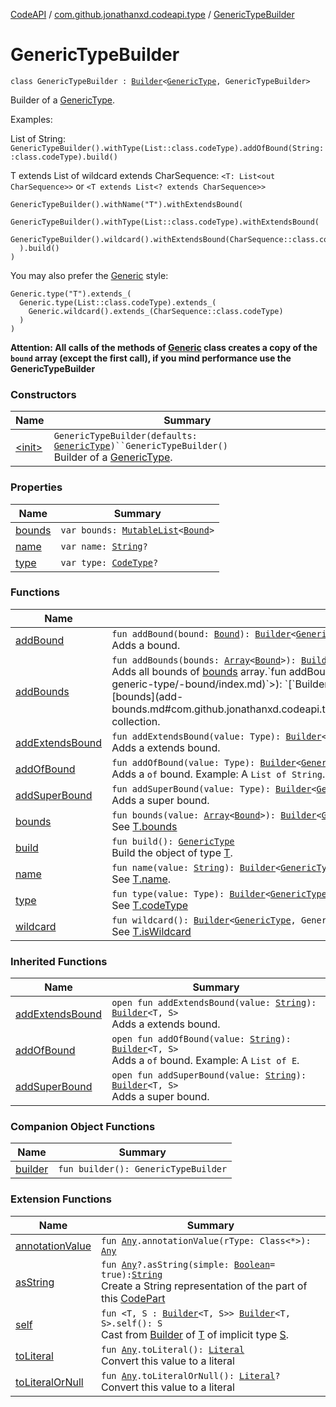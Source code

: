 [CodeAPI](../../index.md) / [com.github.jonathanxd.codeapi.type](../index.md) / [GenericTypeBuilder](.)

# GenericTypeBuilder

`class GenericTypeBuilder : `[`Builder`](../-generic-type/-builder/index.md)`<`[`GenericType`](../-generic-type/index.md)`, GenericTypeBuilder>`

Builder of a [GenericType](../-generic-type/index.md).

Examples:

List of String:
`GenericTypeBuilder().withType(List::class.codeType).addOfBound(String::class.codeType).build()`

T extends List of wildcard extends CharSequence: `<T: List<out CharSequence>>` or `<T extends List<? extends CharSequence>>`

```
GenericTypeBuilder().withName("T").withExtendsBound(
  GenericTypeBuilder().withType(List::class.codeType).withExtendsBound(
    GenericTypeBuilder().wildcard().withExtendsBound(CharSequence::class.codeType).build()
  ).build()
)
```

You may also prefer the [Generic](../-generic/index.md) style:

```
Generic.type("T").extends_(
  Generic.type(List::class.codeType).extends_(
    Generic.wildcard().extends_(CharSequence::class.codeType)
  )
)
```

**Attention: All calls of the methods of [Generic](../-generic/index.md) class creates a copy of the `bound` array (except the first call), if you mind performance use the GenericTypeBuilder**

### Constructors

| Name | Summary |
|---|---|
| [&lt;init&gt;](-init-.md) | `GenericTypeBuilder(defaults: `[`GenericType`](../-generic-type/index.md)`)``GenericTypeBuilder()`<br>Builder of a [GenericType](../-generic-type/index.md). |

### Properties

| Name | Summary |
|---|---|
| [bounds](bounds.md) | `var bounds: `[`MutableList`](https://kotlinlang.org/api/latest/jvm/stdlib/kotlin.collections/-mutable-list/index.html)`<`[`Bound`](../-generic-type/-bound/index.md)`>` |
| [name](name.md) | `var name: `[`String`](https://kotlinlang.org/api/latest/jvm/stdlib/kotlin/-string/index.html)`?` |
| [type](type.md) | `var type: `[`CodeType`](../-code-type/index.md)`?` |

### Functions

| Name | Summary |
|---|---|
| [addBound](add-bound.md) | `fun addBound(bound: `[`Bound`](../-generic-type/-bound/index.md)`): `[`Builder`](../-generic-type/-builder/index.md)`<`[`GenericType`](../-generic-type/index.md)`, GenericTypeBuilder>`<br>Adds a bound. |
| [addBounds](add-bounds.md) | `fun addBounds(bounds: `[`Array`](https://kotlinlang.org/api/latest/jvm/stdlib/kotlin/-array/index.html)`<`[`Bound`](../-generic-type/-bound/index.md)`>): `[`Builder`](../-generic-type/-builder/index.md)`<`[`GenericType`](../-generic-type/index.md)`, GenericTypeBuilder>`<br>Adds all bounds of [bounds](add-bounds.md#com.github.jonathanxd.codeapi.type.GenericTypeBuilder$addBounds(kotlin.Array((com.github.jonathanxd.codeapi.type.GenericType.Bound)))/bounds) array.`fun addBounds(bounds: `[`Collection`](https://kotlinlang.org/api/latest/jvm/stdlib/kotlin.collections/-collection/index.html)`<`[`Bound`](../-generic-type/-bound/index.md)`>): `[`Builder`](../-generic-type/-builder/index.md)`<`[`GenericType`](../-generic-type/index.md)`, GenericTypeBuilder>`<br>Adds all bounds of [bounds](add-bounds.md#com.github.jonathanxd.codeapi.type.GenericTypeBuilder$addBounds(kotlin.collections.Collection((com.github.jonathanxd.codeapi.type.GenericType.Bound)))/bounds) collection. |
| [addExtendsBound](add-extends-bound.md) | `fun addExtendsBound(value: Type): `[`Builder`](../-generic-type/-builder/index.md)`<`[`GenericType`](../-generic-type/index.md)`, GenericTypeBuilder>`<br>Adds a extends bound. |
| [addOfBound](add-of-bound.md) | `fun addOfBound(value: Type): `[`Builder`](../-generic-type/-builder/index.md)`<`[`GenericType`](../-generic-type/index.md)`, GenericTypeBuilder>`<br>Adds a `of` bound. Example: A `List of String`. |
| [addSuperBound](add-super-bound.md) | `fun addSuperBound(value: Type): `[`Builder`](../-generic-type/-builder/index.md)`<`[`GenericType`](../-generic-type/index.md)`, GenericTypeBuilder>`<br>Adds a super bound. |
| [bounds](bounds.md) | `fun bounds(value: `[`Array`](https://kotlinlang.org/api/latest/jvm/stdlib/kotlin/-array/index.html)`<`[`Bound`](../-generic-type/-bound/index.md)`>): `[`Builder`](../-generic-type/-builder/index.md)`<`[`GenericType`](../-generic-type/index.md)`, GenericTypeBuilder>`<br>See [T.bounds](#) |
| [build](build.md) | `fun build(): `[`GenericType`](../-generic-type/index.md)<br>Build the object of type [T](#). |
| [name](name.md) | `fun name(value: `[`String`](https://kotlinlang.org/api/latest/jvm/stdlib/kotlin/-string/index.html)`): `[`Builder`](../-generic-type/-builder/index.md)`<`[`GenericType`](../-generic-type/index.md)`, GenericTypeBuilder>`<br>See [T.name](#). |
| [type](type.md) | `fun type(value: Type): `[`Builder`](../-generic-type/-builder/index.md)`<`[`GenericType`](../-generic-type/index.md)`, GenericTypeBuilder>`<br>See [T.codeType](#) |
| [wildcard](wildcard.md) | `fun wildcard(): `[`Builder`](../-generic-type/-builder/index.md)`<`[`GenericType`](../-generic-type/index.md)`, GenericTypeBuilder>`<br>See [T.isWildcard](#) |

### Inherited Functions

| Name | Summary |
|---|---|
| [addExtendsBound](../-generic-type/-builder/add-extends-bound.md) | `open fun addExtendsBound(value: `[`String`](https://kotlinlang.org/api/latest/jvm/stdlib/kotlin/-string/index.html)`): `[`Builder`](../-generic-type/-builder/index.md)`<T, S>`<br>Adds a extends bound. |
| [addOfBound](../-generic-type/-builder/add-of-bound.md) | `open fun addOfBound(value: `[`String`](https://kotlinlang.org/api/latest/jvm/stdlib/kotlin/-string/index.html)`): `[`Builder`](../-generic-type/-builder/index.md)`<T, S>`<br>Adds a `of` bound. Example: A `List of E`. |
| [addSuperBound](../-generic-type/-builder/add-super-bound.md) | `open fun addSuperBound(value: `[`String`](https://kotlinlang.org/api/latest/jvm/stdlib/kotlin/-string/index.html)`): `[`Builder`](../-generic-type/-builder/index.md)`<T, S>`<br>Adds a super bound. |

### Companion Object Functions

| Name | Summary |
|---|---|
| [builder](builder.md) | `fun builder(): GenericTypeBuilder` |

### Extension Functions

| Name | Summary |
|---|---|
| [annotationValue](../../com.github.jonathanxd.codeapi.util.conversion/kotlin.-any/annotation-value.md) | `fun `[`Any`](https://kotlinlang.org/api/latest/jvm/stdlib/kotlin/-any/index.html)`.annotationValue(rType: Class<*>): `[`Any`](https://kotlinlang.org/api/latest/jvm/stdlib/kotlin/-any/index.html) |
| [asString](../../com.github.jonathanxd.codeapi.util/kotlin.-any/as-string.md) | `fun `[`Any`](https://kotlinlang.org/api/latest/jvm/stdlib/kotlin/-any/index.html)`?.asString(simple: `[`Boolean`](https://kotlinlang.org/api/latest/jvm/stdlib/kotlin/-boolean/index.html)` = true): `[`String`](https://kotlinlang.org/api/latest/jvm/stdlib/kotlin/-string/index.html)<br>Create a String representation of the part of this [CodePart](../../com.github.jonathanxd.codeapi/-code-part/index.md) |
| [self](../../com.github.jonathanxd.codeapi.util/self.md) | `fun <T, S : `[`Builder`](../../com.github.jonathanxd.codeapi.builder/-builder/index.md)`<T, S>> `[`Builder`](../../com.github.jonathanxd.codeapi.builder/-builder/index.md)`<T, S>.self(): S`<br>Cast from [Builder](../../com.github.jonathanxd.codeapi.builder/-builder/index.md) of [T](#) of implicit type [S](#). |
| [toLiteral](../../com.github.jonathanxd.codeapi.util.conversion/kotlin.-any/to-literal.md) | `fun `[`Any`](https://kotlinlang.org/api/latest/jvm/stdlib/kotlin/-any/index.html)`.toLiteral(): `[`Literal`](../../com.github.jonathanxd.codeapi.literal/-literal/index.md)<br>Convert this value to a literal |
| [toLiteralOrNull](../../com.github.jonathanxd.codeapi.util.conversion/kotlin.-any/to-literal-or-null.md) | `fun `[`Any`](https://kotlinlang.org/api/latest/jvm/stdlib/kotlin/-any/index.html)`.toLiteralOrNull(): `[`Literal`](../../com.github.jonathanxd.codeapi.literal/-literal/index.md)`?`<br>Convert this value to a literal |
